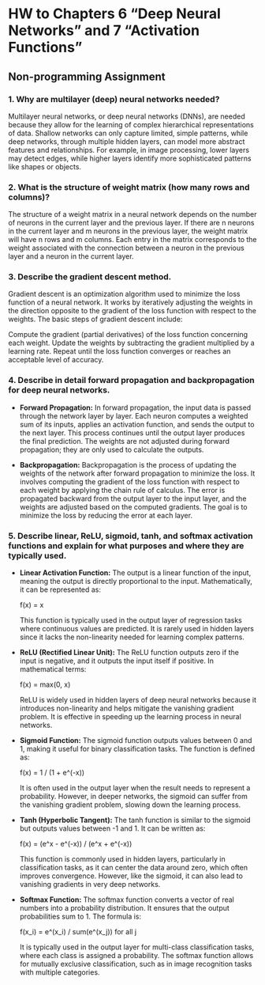 # HW to Chapters 6 “Deep Neural Networks” and 7 “Activation Functions”
## Non-programming Assignment
### 1. Why are multilayer (deep) neural networks needed?
Multilayer neural networks, or deep neural networks (DNNs), are needed because they allow for the learning of complex hierarchical representations of data. Shallow networks can only capture limited, simple patterns, while deep networks, through multiple hidden layers, can model more abstract features and relationships. For example, in image processing, lower layers may detect edges, while higher layers identify more sophisticated patterns like shapes or objects.
### 2. What is the structure of weight matrix (how many rows and columns)?
The structure of a weight matrix in a neural network depends on the number of neurons in the current layer and the previous layer. If there are n neurons in the current layer and m neurons in the previous layer, the weight matrix will have n rows and m columns. Each entry in the matrix corresponds to the weight associated with the connection between a neuron in the previous layer and a neuron in the current layer.
### 3. Describe the gradient descent method.
Gradient descent is an optimization algorithm used to minimize the loss function of a neural network. It works by iteratively adjusting the weights in the direction opposite to the gradient of the loss function with respect to the weights. The basic steps of gradient descent include:

Compute the gradient (partial derivatives) of the loss function concerning each weight.
Update the weights by subtracting the gradient multiplied by a learning rate.
Repeat until the loss function converges or reaches an acceptable level of accuracy.
### 4. Describe in detail forward propagation and backpropagation for deep neural networks.
- **Forward Propagation:** In forward propagation, the input data is passed through the network layer by layer. Each neuron computes a weighted sum of its inputs, applies an activation function, and sends the output to the next layer. This process continues until the output layer produces the final prediction. The weights are not adjusted during forward propagation; they are only used to calculate the outputs.

- **Backpropagation:** Backpropagation is the process of updating the weights of the network after forward propagation to minimize the loss. It involves computing the gradient of the loss function with respect to each weight by applying the chain rule of calculus. The error is propagated backward from the output layer to the input layer, and the weights are adjusted based on the computed gradients. The goal is to minimize the loss by reducing the error at each layer.
### 5. Describe linear, ReLU, sigmoid,  tanh, and softmax activation functions and explain for what purposes and where they are typically used.
- **Linear Activation Function:**
  The output is a linear function of the input, meaning the output is directly proportional to the input. Mathematically, it can be represented as:
  
  f(x) = x
  
  This function is typically used in the output layer of regression tasks where continuous values are predicted. It is rarely used in hidden layers since it lacks the non-linearity needed for learning complex patterns.

- **ReLU (Rectified Linear Unit):**
  The ReLU function outputs zero if the input is negative, and it outputs the input itself if positive. In mathematical terms:
  
  f(x) = max(0, x)
  
  ReLU is widely used in hidden layers of deep neural networks because it introduces non-linearity and helps mitigate the vanishing gradient problem. It is effective in speeding up the learning process in neural networks.

- **Sigmoid Function:**
  The sigmoid function outputs values between 0 and 1, making it useful for binary classification tasks. The function is defined as:
  
  f(x) = 1 / (1 + e^(-x))
  
  It is often used in the output layer when the result needs to represent a probability. However, in deeper networks, the sigmoid can suffer from the vanishing gradient problem, slowing down the learning process.

- **Tanh (Hyperbolic Tangent):**
  The tanh function is similar to the sigmoid but outputs values between -1 and 1. It can be written as:
  
  f(x) = (e^x - e^(-x)) / (e^x + e^(-x))
  
  This function is commonly used in hidden layers, particularly in classification tasks, as it can center the data around zero, which often improves convergence. However, like the sigmoid, it can also lead to vanishing gradients in very deep networks.

- **Softmax Function:**
  The softmax function converts a vector of real numbers into a probability distribution. It ensures that the output probabilities sum to 1. The formula is:
  
  f(x_i) = e^(x_i) / sum(e^(x_j)) for all j
  
  It is typically used in the output layer for multi-class classification tasks, where each class is assigned a probability. The softmax function allows for mutually exclusive classification, such as in image recognition tasks with multiple categories.